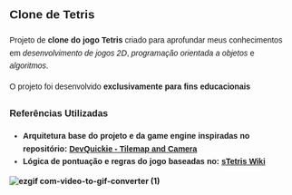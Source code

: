 <section style="font-family: Arial, sans-serif; line-height: 1.6;">
  <h2>Clone de Tetris</h2>
  <p>
    Projeto de <strong>clone do jogo Tetris</strong> criado para aprofundar meus conhecimentos em 
    <em>desenvolvimento de jogos 2D</em>, <em>programação orientada a objetos</em> e <em>algoritmos</em>.
  </p>
  <p>
    O projeto foi desenvolvido <strong>exclusivamente para fins educacionais
  </p>
  <h3>Referências Utilizadas</h3>
  <ul>
    <li>
      Arquitetura base do projeto e da game engine inspiradas no repositório:
      <a href="https://github.com/LubiiiCZ/DevQuickie/tree/master/Quickie015-TilemapAndCamera" target="_blank">
        DevQuickie - Tilemap and Camera
      </a>
    </li>
    <li>
      Lógica de pontuação e regras do jogo baseadas no:
      <a href="https://tetris.wiki/" target="_blank">
        sTetris Wiki
      </a>
    </li>
  </ul>
</section>


![ezgif com-video-to-gif-converter (1)](https://github.com/user-attachments/assets/d31beb20-758e-4b2e-92ee-e9152e96c7d3)

